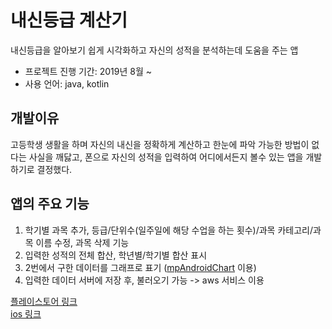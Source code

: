 # 내신등급 계산기
내신등급을 알아보기 쉽게 시각화하고 자신의 성적을 분석하는데 도움을 주는 앱
- 프로젝트 진행 기간: 2019년 8월 ~
- 사용 언어: java, kotlin

개발이유
----
고등학생 생활을 하며 자신의 내신을 정확하게 계산하고 한눈에 파악 가능한 방법이 없다는 사실을 깨닳고, 폰으로 자신의 성적을 입력하여 어디에서든지 볼수 있는 앱을 개발하기로 결정했다.

앱의 주요 기능
-----
1. 학기별 과목 추가, 등급/단위수(일주일에 해당 수업을 하는 횟수)/과목 카테고리/과목 이름 수정, 과목 삭제 기능
2. 입력한 성적의 전체 합산, 학년별/학기별 합산 표시
3. 2번에서 구한 데이터를 그래프로 표기 ([mpAndroidChart](https://github.com/PhilJay/MPAndroidChart) 이용)
4. 입력한 데이터 서버에 저장 후, 불러오기 가능 -> aws 서비스 이용


[플레이스토어 링크](https://play.google.com/store/apps/details?id=com.k1a2.schoolcalculator)   
[ios 링크](https://apps.apple.com/kr/app/%ED%8F%AC%EC%9E%89-po%C3%A4ng-%EB%82%B4%EC%8B%A0%EB%93%B1%EA%B8%89-%EA%B3%84%EC%82%B0%EA%B8%B0/id1503725752)
